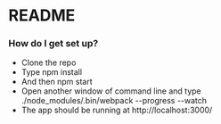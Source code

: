 # README #



### How do I get set up? ###

* Clone the repo
* Type npm install
* And then npm start
* Open another window of command line and type ./node_modules/.bin/webpack --progress --watch
* The app should be running at http://localhost:3000/